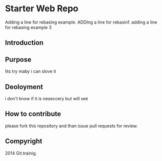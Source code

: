 # Starter Web Repo
 Adding a line for rebasing example. ADDIng a line for rebasinf. adding a line for rebasing example 3
## Introduction

## Purpose
 lits try maby i can slove it
## Deoloyment
i don't know if it is neseccery but will see

## How to contribute
please fork this repository and than issue pull requests for review.

## Compyright

2014 Git.trainig.

